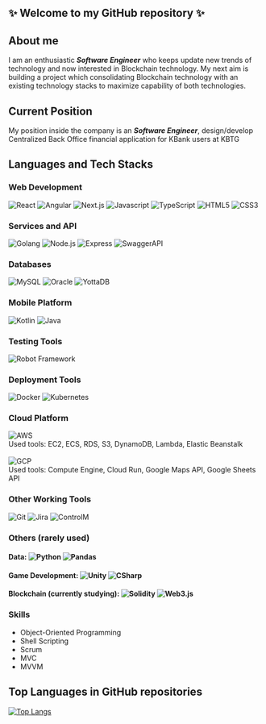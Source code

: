 ## ✨ Welcome to my GitHub repository ✨

## About me
I am an enthusiastic **_Software Engineer_** who keeps update new trends of technology and now interested in Blockchain technology. My next aim is building a project which consolidating Blockchain technology with an existing technology stacks to maximize capability of both technologies.

## Current Position
My position inside the company is an **_Software Engineer_**, design/develop Centralized Back Office financial application for KBank users at KBTG

## Languages and Tech Stacks
### Web Development
![React](https://img.shields.io/badge/-React-61DAFB?logo=react&logoColor=white&style=flat-square)
![Angular](https://img.shields.io/badge/-Angular-DD0031?logo=angular&logoColor=white&style=flat-square)
![Next.js](https://img.shields.io/badge/-Next.js-000000?logo=next.js&logoColor=white&style=flat-square)
![Javascript](https://img.shields.io/badge/-JavaScript-F7DF1E?logo=javascript&logoColor=white&style=flat-square)
![TypeScript](https://img.shields.io/badge/-TypeScript-3178C6?logo=typescript&logoColor=white&style=flat-square)
![HTML5](https://img.shields.io/badge/-HTML5-E34F26?logo=html5&logoColor=white&style=flat-square)
![CSS3](https://img.shields.io/badge/-CSS3-1572B6?logo=css3&logoColor=white&style=flat-square)

### Services and API
![Golang](https://img.shields.io/badge/-Golang-00ADD8?logo=go&logoColor=white&style=flat-square)
![Node.js](https://img.shields.io/badge/-Node.js-339933?logo=node.js&logoColor=white&style=flat-square)
![Express](https://img.shields.io/badge/-Express-000000?logo=express&logoColor=white&style=flat-square)
![SwaggerAPI](https://img.shields.io/badge/-Swagger%20API-85EA2D?logo=swagger&logoColor=white&style=flat-square)

### Databases
![MySQL](https://img.shields.io/badge/-MySQL-4479A1?logo=mysql&logoColor=white&style=flat-square)
![Oracle](https://img.shields.io/badge/-Oracle-F80000?logo=oracle&logoColor=white&style=flat-square)
![YottaDB](https://img.shields.io/badge/-YottaDB-3c176a?logo=&logoColor=white&style=flat-square)

### Mobile Platform
![Kotlin](https://img.shields.io/badge/-Kotlin-7F52FF?logo=kotlin&logoColor=white&style=flat-square)
![Java](https://img.shields.io/badge/-Java-007396?logo=java&logoColor=white&style=flat-square)

### Testing Tools
![Robot Framework](https://img.shields.io/badge/-Robot%20Framework-000000?logo=robot%20framework&logoColor=white&style=flat-square)

### Deployment Tools
![Docker](https://img.shields.io/badge/-Docker-2496ED?logo=docker&logoColor=white&style=flat-square)
![Kubernetes](https://img.shields.io/badge/-Kubernetes-326CE5?logo=kubernetes&logoColor=white&style=flat-square)

### Cloud Platform
![AWS](https://img.shields.io/badge/-Amazon%20Web%20Services-232F3E?logo=amazon%20aws&logoColor=white&style=flat-square)
<br />Used tools: EC2, ECS, RDS, S3, DynamoDB, Lambda, Elastic Beanstalk<br /><br />
![GCP](https://img.shields.io/badge/-Google%20Cloud%20Platform-4285F4?logo=google%20cloud&logoColor=white&style=flat-square)
<br />Used tools: Compute Engine, Cloud Run, Google Maps API, Google Sheets API

### Other Working Tools
![Git](https://img.shields.io/badge/-Git-F05032?logo=git&logoColor=white&style=flat-square)
![Jira](https://img.shields.io/badge/-Jira-0052CC?logo=jira&logoColor=white&style=flat-square)
![ControlM](https://img.shields.io/badge/-Control%20M-FE5000?logo=bmc%20software&logoColor=white&style=flat-square)

### Others (rarely used)
#### Data: ![Python](https://img.shields.io/badge/-Python-3776AB?logo=python&logoColor=white&style=flat-square) ![Pandas](https://img.shields.io/badge/-Pandas-150458?logo=pandas&logoColor=white&style=flat-square)
#### Game Development: ![Unity](https://img.shields.io/badge/-Unity-000000?logo=unity&logoColor=white&style=flat-square) ![CSharp](https://img.shields.io/badge/-C%20Sharp-239120?logo=c%20sharp&logoColor=white&style=flat-square)
#### Blockchain (currently studying): ![Solidity](https://img.shields.io/badge/-Solidity-363636?logo=solidity&logoColor=white&style=flat-square) ![Web3.js](https://img.shields.io/badge/-Web3.js-F16822?logo=web3.js&logoColor=white&style=flat-square)

### Skills
- Object-Oriented Programming
- Shell Scripting
- Scrum
- MVC
- MVVM

## Top Languages in GitHub repositories
[![Top Langs](https://github-readme-stats.vercel.app/api/top-langs/?username=anuraghazra&layout=compact)](https://github.com/anuraghazra/github-readme-stats)

<!--
**KridtinC/KridtinC** is a ✨ _special_ ✨ repository because its `README.md` (this file) appears on your GitHub profile.

Here are some ideas to get you started:

- 🔭 I’m currently working on ...
- 🌱 I’m currently learning ...
- 👯 I’m looking to collaborate on ...
- 🤔 I’m looking for help with ...
- 💬 Ask me about ...
- 📫 How to reach me: ...
- 😄 Pronouns: ...
- ⚡ Fun fact: ...
-->
